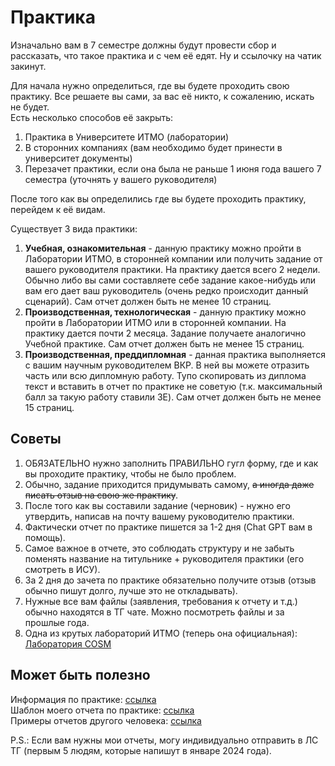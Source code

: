 # Практика
Изначально вам в 7 семестре должны будут провести сбор и рассказать, что такое практика и с чем её едят. Ну и ссылочку на чатик закинут.

Для начала нужно определиться, где вы будете проходить свою практику. Все решаете вы сами, за вас её никто, к сожалению, искать не будет.   
Есть несколько способов её закрыть:
1. Практика в Университете ИТМО (лаборатории)
2. В сторонних компаниях (вам необходимо будет принести в университет документы)
3. Перезачет практики, если она была не раньше 1 июня года вашего 7 семестра (уточнять у вашего руководителя)

После того как вы определились где вы будете проходить практику, перейдем к её видам.  

Существует 3 вида практики:
1. **Учебная, ознакомительная** - данную практику можно пройти в Лаборатории ИТМО, в сторонней компании или получить задание от вашего руководителя практики. На практику дается всего 2 недели. Обычно либо вы сами составляете себе задание какое-нибудь или вам его дает ваш руководитель (очень редко происходит данный сценарий). Сам отчет должен быть не менее 10 страниц.
2. **Производственная, технологическая** - данную практику можно пройти в Лаборатории ИТМО или в сторонней компании. На практику дается почти 2 месяца. Задание получаете аналогично Учебной практике. Сам отчет должен быть не менее 15 страниц.
3. **Производственная, преддипломная** - данная практика выполняется с вашим научным руководителем ВКР. В ней вы можете отразить часть или всю дипломную работу. Тупо скопировать из диплома текст и вставить в отчет по практике не советую (т.к. максимальный балл за такую работу ставили 3E). Сам отчет должен быть не менее 15 страниц.

## Советы
1. ОБЯЗАТЕЛЬНО нужно заполнить ПРАВИЛЬНО гугл форму, где и как вы проходите практику, чтобы не было проблем.
2. Обычно, задание приходится придумывать самому, ~~а иногда даже писать отзыв на свою же практику~~. 
3. После того как вы составили задание (черновик) - нужно его утвердить, написав на почту вашему руководителю практики.
4. Фактически отчет по практике пишется за 1-2 дня (Chat GPT вам в помощь).
5. Самое важное в отчете, это соблюдать структуру и не забыть поменять название на титульнике + руководителя практики (его смотреть в ИСУ).
6. За 2 дня до зачета по практике обязательно получите отзыв (отзыв обычно пишут долго, лучше это не откладывать).
7. Нужные все вам файлы (заявления, требования к отчету и т.д.) обычно находятся в ТГ чате. Можно посмотреть файлы и за прошлые года.
8. Одна из крутых лабораторий ИТМО (теперь она официальная): [Лаборатория COSM](https://vk.com/cosm_lab) 

## Может быть полезно
Информация по практике: [ссылка](https://student.itmo.ru/ru/practical_training/)  
Шаблон моего отчета по практике: [ссылка](./docs/Шаблон%20отчета.docx)  
Примеры отчетов другого человека: [ссылка](https://github.com/testpassword/ITMO-Practice)  

P.S.: Если вам нужны мои отчеты, могу индивидуально отправить в ЛС ТГ (первым 5 людям, которые напишут в январе 2024 года).
